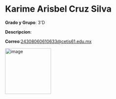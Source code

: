 # Karime Arisbel Cruz Silva

**Grado y Grupo**: 3'D

**Descripcion**: 

**Correo**:24308060610633@cetis61.edu.mx


<img width="150" height="150" alt="image" src="https://github.com/user-attachments/assets/5e8e9640-c857-4c05-a1de-48d61c587cf0" />

